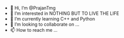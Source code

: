- 👋 Hi, I’m @PrajanTmg
- 👀 I’m interested in NOTHING BUT TO LIVE THE LIFE
- 🌱 I’m currently learning  C++ and Python
- 💞️ I’m looking to collaborate on ...
- 📫 How to reach me ...

<!---
PrajanTmg/PrajanTmg is a ✨ special ✨ repository because its `README.md` (this file) appears on your GitHub profile.
You can click the Preview link to take a look at your changes.
--->
